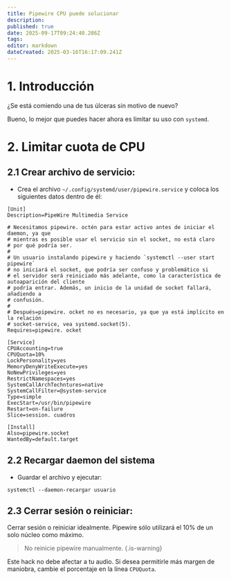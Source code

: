 ```yaml
---
title: Pipewire CPU puede solucionar
description:
published: true
date: 2025-09-17T09:24:40.286Z
tags:
editor: markdown
dateCreated: 2025-03-16T16:17:09.241Z
---
```


# 1. Introducción

¿Se está comiendo una de tus úlceras sin motivo de nuevo?

Bueno, lo mejor que puedes hacer ahora es limitar su uso con `systemd`.

# 2. Limitar cuota de CPU

## 2.1 Crear archivo de servicio:

- Crea el archivo `~/.config/systemd/user/pipewire.service` y coloca los siguientes datos dentro de él:

```
[Unit]
Description=PipeWire Multimedia Service

# Necesitamos pipewire. octén para estar activo antes de iniciar el daemon, ya que
# mientras es posible usar el servicio sin el socket, no está claro
# por qué podría ser.
#
# Un usuario instalando pipewire y haciendo `systemctl --user start pipewire`
# no iniciará el socket, que podría ser confuso y problemático si
# el servidor será reiniciado más adelante, como la característica de autoaparición del cliente
# podría entrar. Además, un inicio de la unidad de socket fallará, añadiendo a
# confusión.
#
# Después=pipewire. ocket no es necesario, ya que ya está implícito en la relación
# socket-service, vea systemd.socket(5).
Requires=pipewire. ocket

[Service]
CPUAccounting=true
CPUQuota=10%
LockPersonality=yes
MemoryDenyWriteExecute=yes
NoNewPrivileges=yes
RestrictNamespaces=yes
SystemCallArchTechntures=native
SystemCallFilter=@system-service
Type=simple
ExecStart=/usr/bin/pipewire
Restart=on-failure
Slice=session. cuadros

[Install]
Also=pipewire.socket
WantedBy=default.target
```

## 2.2 Recargar daemon del sistema

- Guardar el archivo y ejecutar:

```
systemctl --daemon-recargar usuario
```

## 2.3 Cerrar sesión o reiniciar:

Cerrar sesión o reiniciar idealmente. Pipewire sólo utilizará el 10% de un solo núcleo como máximo.

> No reinicie pipewire manualmente.
> {.is-warning}

Este hack no debe afectar a tu audio.
Si desea permitirle más margen de maniobra, cambie el porcentaje en la línea `CPUQuota`.